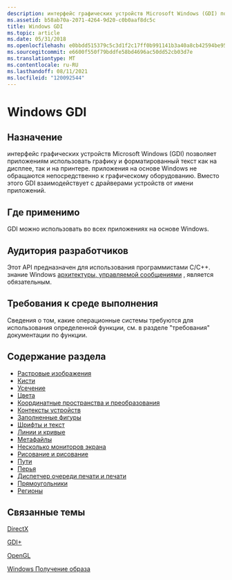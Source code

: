 ```yaml
---
description: интерфейс графических устройств Microsoft Windows (GDI) позволяет приложениям использовать графику и форматированный текст как на дисплее, так и на принтере.
ms.assetid: b58ab70a-2071-4264-9d20-c0b0aaf8dc5c
title: Windows GDI
ms.topic: article
ms.date: 05/31/2018
ms.openlocfilehash: e0bbdd515379c5c3d1f2c17ff0b991141b3a40a8cb42594be95e391da6dabb28
ms.sourcegitcommit: e6600f550f79bddfe58bd4696ac50dd52cb03d7e
ms.translationtype: MT
ms.contentlocale: ru-RU
ms.lasthandoff: 08/11/2021
ms.locfileid: "120092544"
---
```

# <a name="windows-gdi"></a>Windows GDI

## <a name="purpose"></a>Назначение

интерфейс графических устройств Microsoft Windows (GDI) позволяет приложениям использовать графику и форматированный текст как на дисплее, так и на принтере. приложения на основе Windows не обращаются непосредственно к графическому оборудованию. Вместо этого GDI взаимодействует с драйверами устройств от имени приложений.

## <a name="where-applicable"></a>Где применимо

GDI можно использовать во всех приложениях на основе Windows.

## <a name="developer-audience"></a>Аудитория разработчиков

Этот API предназначен для использования программистами C/C++. знание Windows [архитектуры, управляемой сообщениями](../learnwin32/window-messages.md) , является обязательным.

## <a name="run-time-requirements"></a>Требования к среде выполнения

Сведения о том, какие операционные системы требуются для использования определенной функции, см. в разделе "требования" документации по функции.

## <a name="in-this-section"></a>Содержание раздела

-   [Растровые изображения](bitmaps.md)
-   [Кисти](brushes.md)
-   [Усечение](clipping.md)
-   [Цвета](colors.md)
-   [Координатные пространства и преобразования](coordinate-spaces-and-transformations.md)
-   [Контексты устройств](device-contexts.md)
-   [Заполненные фигуры](filled-shapes.md)
-   [Шрифты и текст](fonts-and-text.md)
-   [Линии и кривые](lines-and-curves.md)
-   [Метафайлы](metafiles.md)
-   [Несколько мониторов экрана](multiple-display-monitors.md)
-   [Рисование и рисование](painting-and-drawing.md)
-   [Пути](paths.md)
-   [Перья](pens.md)
-   [Диспетчер очереди печати и печати](/previous-versions//dd162860(v=vs.85))
-   [Прямоугольники](rectangles.md)
-   [Регионы](regions.md)

## <a name="related-topics"></a>Связанные темы

<dl> <dt>

[DirectX](https://msdn.microsoft.com/library/aa302281.aspx)
</dt> <dt>

[GDI+](../gdiplus/-gdiplus-gdi-start.md)
</dt> <dt>

[OpenGL](../opengl/opengl.md)
</dt> <dt>

[Windows Получение образа](../wia/-wia-startpage.md)
</dt> </dl>

 

 
